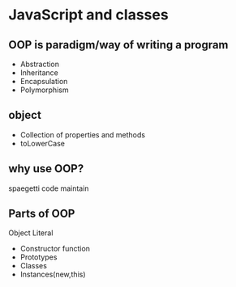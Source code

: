 # JavaScript and classes

## OOP is paradigm/way of writing a program
- Abstraction
- Inheritance
- Encapsulation
- Polymorphism

## object
- Collection of properties and methods
- toLowerCase

## why use OOP?
spaegetti code maintain

## Parts of OOP
Object Literal


- Constructor function
- Prototypes
- Classes 
- Instances(new,this)